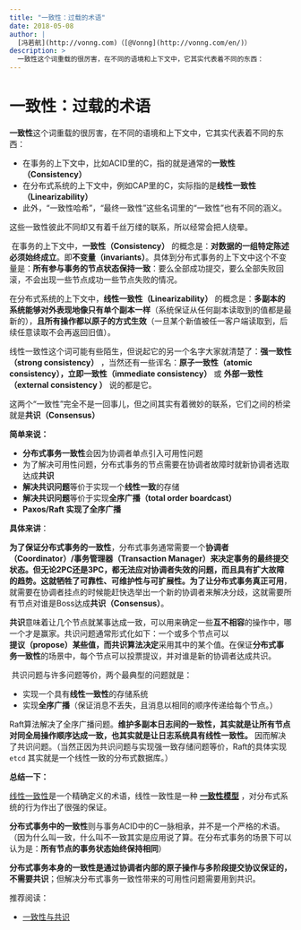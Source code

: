 ```yaml
---
title: "一致性：过载的术语"
date: 2018-05-08
author: |
  [冯若航](http://vonng.com)（[@Vonng](http://vonng.com/en/)）
description: >
  一致性这个词重载的很厉害，在不同的语境和上下文中，它其实代表着不同的东西：
---
```


# 一致性：过载的术语

**一致性**这个词重载的很厉害，在不同的语境和上下文中，它其实代表着不同的东西：

- 在事务的上下文中，比如ACID里的C，指的就是通常的**一致性（Consistency）**
- 在分布式系统的上下文中，例如CAP里的C，实际指的是**线性一致性（Linearizability）**
- 此外，“一致性哈希”，“最终一致性”这些名词里的“一致性”也有不同的涵义。

这些一致性彼此不同却又有着千丝万缕的联系，所以经常会把人绕晕。



​	在事务的上下文中，**一致性（Consistency）** 的概念是：**对数据的一组特定陈述必须始终成立**。即**不变量（invariants）**。具体到分布式事务的上下文中这个不变量是：**所有参与事务的节点状态保持一致**：要么全部成功提交，要么全部失败回滚，不会出现一些节点成功一些节点失败的情况。

​	在分布式系统的上下文中，**线性一致性（Linearizability）** 的概念是：**多副本的系统能够对外表现地像只有单个副本一样**（系统保证从任何副本读取到的值都是最新的），**且所有操作都以原子的方式生效**（一旦某个新值被任一客户端读取到，后续任意读取不会再返回旧值）。

​	线性一致性这个词可能有些陌生，但说起它的另一个名字大家就清楚了：**强一致性（strong consistency）** ，当然还有一些诨名：**原子一致性（atomic consistency），立即一致性（immediate consistency）** 或 **外部一致性（external consistency ）** 说的都是它。



这两个“一致性”完全不是一回事儿，但之间其实有着微妙的联系，它们之间的桥梁就是**共识（Consensus）**



**简单来说：**

- **分布式事务一致性**会因为协调者单点引入可用性问题
- 为了解决可用性问题，分布式事务的节点需要在协调者故障时就新协调者选取达成**共识**
- **解决共识问题**等价于实现一个**线性一致**的存储
- **解决共识问题**等价于实现**全序广播（total order boardcast）**
- **Paxos/Raft 实现了全序广播**



**具体来讲**：

​	**为了保证分布式事务的一致性**，分布式事务通常需要一个**协调者（Coordinator）/事务管理器（Transaction Manager）**来决定事务的最终提交状态。但无论2PC还是3PC，都无法应对协调者失效的问题，而且具有扩大故障的趋势。这就牺牲了可靠性、可维护性与可扩展性。为了让分布式事务真正**可用**，就需要在协调者挂点的时候能赶快选举出一个新的协调者来解决分歧，这就需要所有节点对谁是Boss达成**共识（Consensus）**。

​	**共识**意味着让几个节点就某事达成一致，可以用来确定一些**互不相容**的操作中，哪一个才是赢家。共识问题通常形式化如下：一个或多个节点可以**提议（propose）**某些值，而共识算法**决定**采用其中的某个值。在保证**分布式事务一致性**的场景中，每个节点可以投票提议，并对谁是新的协调者达成共识。

​	共识问题与许多问题等价，两个最典型的问题就是：

- 实现一个具有**线性一致性**的存储系统
- 实现**全序广播**（保证消息不丢失，且消息以相同的顺序传递给每个节点。）

Raft算法解决了全序广播问题。**维护多副本日志间的一致性，其实就是让所有节点对同全局操作顺序达成一致，也其实就是让日志系统具有线性一致性。** 因而解决了共识问题。（当然正因为共识问题与实现强一致存储问题等价，Raft的具体实现`etcd` 其实就是一个线性一致的分布式数据库。）



**总结一下：**

[线性一致性](https://en.wikipedia.org/wiki/Linearizability)是一个精确定义的术语，线性一致性是一种 **[一致性模型](https://en.wikipedia.org/wiki/Consistency_model)** ，对分布式系统的行为作出了很强的保证。

**分布式事务中的一致性**则与事务ACID中的C一脉相承，并不是一个严格的术语。（因为什么叫一致，什么叫不一致其实是应用说了算。在分布式事务的场景下可以认为是：**所有节点的事务状态始终保持相同**）

**分布式事务本身的一致性是通过协调者内部的原子操作与多阶段提交协议保证的，不需要共识**；但解决分布式事务一致性带来的可用性问题需要用到共识。



推荐阅读：

* [一致性与共识](https://github.com/Vonng/ddia/blob/master/ch9.md)
